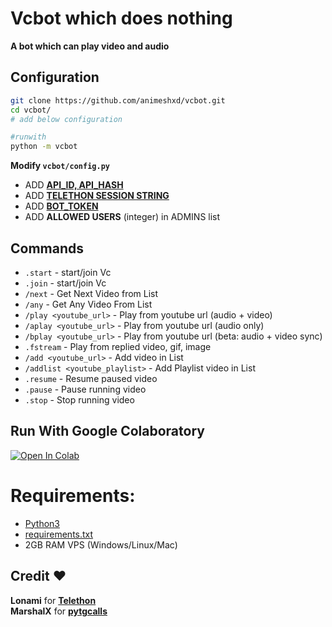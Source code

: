 # Vcbot which does nothing
**A bot which can play video and audio**

## Configuration  
```bash
git clone https://github.com/animeshxd/vcbot.git
cd vcbot/
# add below configuration

#runwith
python -m vcbot
```
**Modify `vcbot/config.py`**
- ADD **[API_ID, API_HASH](https://my.telegram.org/auth)**
- ADD **[TELETHON SESSION STRING]()**
- ADD **[BOT_TOKEN](https://t.me/BotFather)**
- ADD **ALLOWED USERS** (integer) in ADMINS list
## Commands
 - `.start` - start/join Vc
 - `.join` - start/join Vc
 - `/next` - Get Next Video from List
 - `/any` - Get Any Video From List
 - `/play <youtube_url>` - Play from youtube url (audio + video)
 - `/aplay <youtube_url>` - Play from youtube url (audio only)
 - `/bplay <youtube_url>` - Play from youtube url (beta: audio + video sync)
 - `.fstream` - Play from replied video, gif, image
 - `/add <youtube_url>` - Add video in List
 - `/addlist <youtube_playlist>` - Add Playlist video in List
 - `.resume` - Resume paused video
 - `.pause` - Pause running video
 - `.stop` - Stop running video
## Run With Google Colaboratory  
 <a href="https://colab.research.google.com/github/animeshxd/vcbot/blob/master/self_hosted.ipynb" target="_parent"><img src="https://colab.research.google.com/assets/colab-badge.svg" alt="Open In Colab"/></a>
# Requirements:
- [Python3](https://www.python.org/downloads)
- [requirements.txt](https://github.com/animeshxd/vcbot/blob/master/requirements.txt)
- 2GB RAM VPS (Windows/Linux/Mac)

## Credit ❤
**Lonami** for **[Telethon](https://github.com/LonamiWebs/Telethon)**  
**MarshalX** for **[pytgcalls](https://github.com/MarshalX/tgcalls)** 
